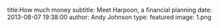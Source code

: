 title:How much money 
subtitle: Meet Harpoon, a financial planning 
date: 2013-08-07 19:38:00
author: Andy Johnson
type: featured
image: 1.png

